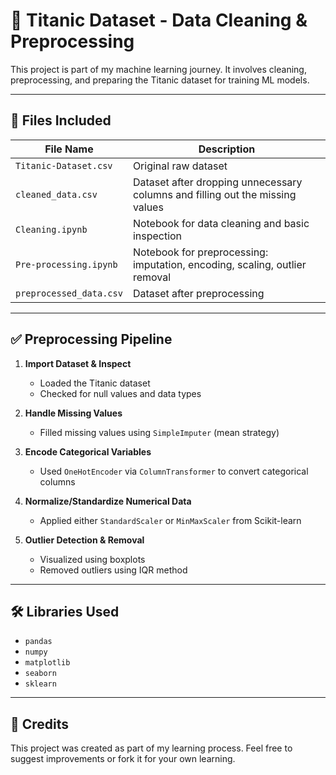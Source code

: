 # 🚢 Titanic Dataset - Data Cleaning & Preprocessing

This project is part of my machine learning journey. It involves cleaning, preprocessing, and preparing the Titanic dataset for training ML models.

---

## 📁 Files Included

| File Name              | Description                                       |
|------------------------|---------------------------------------------------|
| `Titanic-Dataset.csv`  | Original raw dataset                              |
| `cleaned_data.csv`     | Dataset after dropping unnecessary columns and filling out the missing values  |
| `Cleaning.ipynb`       | Notebook for data cleaning and basic inspection   |
| `Pre-processing.ipynb` | Notebook for preprocessing: imputation, encoding, scaling, outlier removal |
| `preprocessed_data.csv`     | Dataset after preprocessing  |

---

## ✅ Preprocessing Pipeline

1. **Import Dataset & Inspect**
   - Loaded the Titanic dataset
   - Checked for null values and data types

2. **Handle Missing Values**
   - Filled missing values using `SimpleImputer` (mean strategy)

3. **Encode Categorical Variables**
   - Used `OneHotEncoder` via `ColumnTransformer` to convert categorical columns

4. **Normalize/Standardize Numerical Data**
   - Applied either `StandardScaler` or `MinMaxScaler` from Scikit-learn

5. **Outlier Detection & Removal**
   - Visualized using boxplots
   - Removed outliers using IQR method

---

## 🛠️ Libraries Used

- `pandas`
- `numpy`
- `matplotlib`
- `seaborn`
- `sklearn`

---

## 🙌 Credits

This project was created as part of my learning process. Feel free to suggest improvements or fork it for your own learning.

